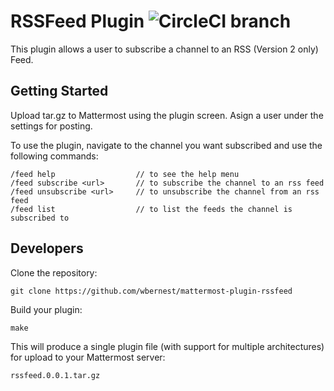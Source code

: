 # RSSFeed Plugin ![CircleCI branch](https://img.shields.io/circleci/project/github/mattermost/mattermost-plugin-sample/master.svg)

This plugin allows a user to subscribe a channel to an RSS (Version 2 only) Feed.

## Getting Started
Upload tar.gz to Mattermost using the plugin screen.
Asign a user under the settings for posting.

To use the plugin, navigate to the channel you want subscribed and use the following commands:
```
/feed help                  // to see the help menu
/feed subscribe <url>       // to subscribe the channel to an rss feed
/feed unsubscribe <url>     // to unsubscribe the channel from an rss feed
/feed list                  // to list the feeds the channel is subscribed to
```

## Developers
Clone the repository:
```
git clone https://github.com/wbernest/mattermost-plugin-rssfeed
```

Build your plugin:
```
make
```

This will produce a single plugin file (with support for multiple architectures) for upload to your Mattermost server:

```
rssfeed.0.0.1.tar.gz
```
